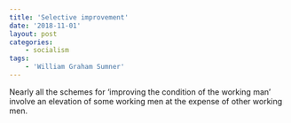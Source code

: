 ```yaml
---
title: 'Selective improvement'
date: '2018-11-01'
layout: post
categories:
    - socialism
tags:
    - 'William Graham Sumner'
---
```


Nearly all the schemes for ‘improving the condition of the working man’ involve an elevation of some working men at the expense of other working men.
